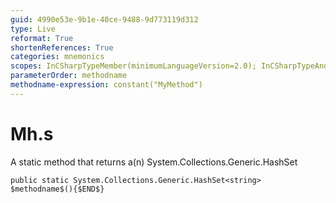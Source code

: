 ```yaml
---
guid: 4990e53e-9b1e-40ce-9488-9d773119d312
type: Live
reformat: True
shortenReferences: True
categories: mnemonics
scopes: InCSharpTypeMember(minimumLanguageVersion=2.0); InCSharpTypeAndNamespace(minimumLanguageVersion=2.0)
parameterOrder: methodname
methodname-expression: constant("MyMethod")
---
```


# Mh.s

A static method that returns a(n) System.Collections.Generic.HashSet<string>

```
public static System.Collections.Generic.HashSet<string> $methodname$(){$END$}
```
